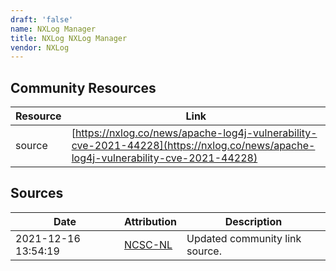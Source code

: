```yaml
---
draft: 'false'
name: NXLog Manager
title: NXLog NXLog Manager
vendor: NXLog
---
```



## Community Resources
| Resource | Link |
| --- | --- |
| source | [https://nxlog.co/news/apache-log4j-vulnerability-cve-2021-44228](https://nxlog.co/news/apache-log4j-vulnerability-cve-2021-44228) |


## Sources
| Date | Attribution | Description |
| --- | --- | --- |
| 2021-12-16 13:54:19 | [NCSC-NL](https://github.com/NCSC-NL/log4shell/blob/main/software/README.md) | Updated community link source.  |
